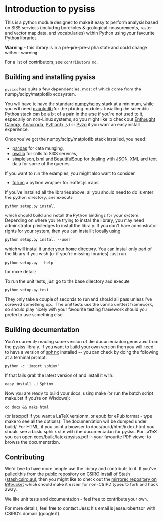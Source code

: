 Introduction to pysiss
======================

This is a python module designed to make it easy to perform analysis based on SISS services (including boreholes & geological measurements, raster and vector map data, and vocabularies) within Python using your favourite Python libraries. 

**Warning** - this library is in a pre-pre-pre-alpha state and could change without warning.

For a list of contributors, see `contributors.md`.

Building and installing pysiss
------------------------------

`pysiss` has quite a few dependencies, most of which come from the numpy/scipy/matplotlib ecosystem. 

You will have to have the standard [numpy][1]/[scipy][2] stack at a minimum, while you will need [matplotlib][4] for the plotting modules. Installing the scientific Python stack can be a bit of a pain in the arse if you're not used to it, especially on non-Linux systems, so you might like to check out [Enthought Canopy][6], [Anaconda][7], [Python(x, y)][8] or [Pyzo][11] if you want an easy install experience.

Once you've got the numpy/scipy/matplotlib stack installed, you need:

- [pandas][3] for data munging, 
- [owslib][12] for calls to SISS services,
- [simplejson](https://pypi.python.org/pypi/simplejson), [lxml](http://lxml.de) and [BeautifulSoup](http://www.crummy.com/software/BeautifulSoup/) for dealing with JSON, XML and text data for some of the queries.

If you want to run the examples, you might also want to consider

- [folium](http://folium.readthedocs.org/en/latest/) a python wrapper for leaflet.js maps


If you've installed all the libraries above, all you should need to do is enter the python directory, and execute

    python setup.py install

which should build and install the Python bindings for your system. Depending on where you're trying to install the library, you may need administrator priviledges to install the library. If you don't have adminstrator rights for your system, then you can install it locally using

    python setup.py install --user

which will install it under your home directory. You can install only part of the library if you wish (or if you're missing libraries), just run

    python setup.py --help

for more details.

To run the unit tests, just go to the base directory and execute

	python setup.py test

They only take a couple of seconds to run and should all pass unless I've screwed something up... The unit tests use the vanilla unittest framework, so should play nicely with your favourite testing framework should you prefer to use something else.

Building documentation
----------------------

You're currently reading some version of the documentation generated from the pysiss library. If you want to build your own version then you will need to have a version of [sphinx][10] installed -- you can check by doing the following at a terminal prompt:

    python -c 'import sphinx'

If that fails grab the latest version of and install it with::

    easy_install -U Sphinx

Now you are ready to build your docs, using make (or run the batch script make.bst if you're on Windows):

    cd docs && make html

(or latexpdf if you want a LaTeX versionm, or epub for ePub format - type make to see all the options). The documentation will be dumped under build/<format>. For HTML, if you point a browser to docs/build/html/index.html, you should see a basic sphinx site with the documentation for pysiss. For LaTeX you can open docs/build/latex/pysiss.pdf in your favourite PDF viewer to browse the documentation.

Contributing
------------

We'd love to have more people use the library and contribute to it. If you've pulled this from the public repository on CSIRO install of Stash ([stash.csiro.au][9]), then you might like to check out the [mirrored repository on Bitbucket][14] which should make it easier for non-CSIRO types to fork and hack away.

We like unit tests and documentation - feel free to contribute your own.

For more details, feel free to contact Jess: his email is jesse.robertson with CSIRO's domain (google it).

[1]: http://numpy.org
[2]: http://scipy.org
[3]: http://pandas.pydata.org
[4]: http://matplotlib.org
[6]: https://www.enthought.com/products/canopy/
[7]: https://store.continuum.io/cshop/anaconda/
[8]: https://code.google.com/p/pythonxy/
[9]: https://stash.csiro.au/projects/DARDA
[10]: http://sphinx.pocoo.org/
[11]: http://www.pyzo.org/
[12]: https://pypi.python.org/pypi/OWSLib/
[14]: http://bitbucket.org/pysiss/pysiss